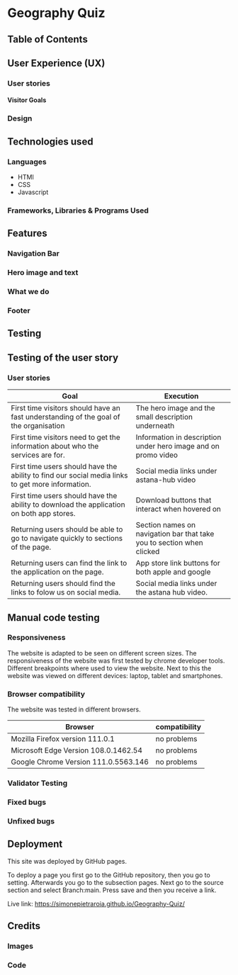 # Geography Quiz

## Table of Contents

## User Experience (UX)
### User stories

#### Visitor Goals

### Design 

## Technologies used 
### Languages

- HTMl
- CSS
- Javascript

### Frameworks, Libraries & Programs Used 

## Features
### Navigation Bar

### Hero image and text

### What we do

### Footer

## Testing 

## Testing of the user story

### User stories

|Goal| Execution|
|--------------------------------------------------------------------------------------|-------------------------------------------------------|
|First time visitors should have an fast understanding of the goal of the organisation| The hero image and the small description underneath|
|First time visitors need to get the information about who the services are for.| Information in description under hero image and on promo video|
|First time users should have the ability to find our social media links to get more information.| Social media links under astana-hub video|
|First time users should have the ability to download the application on both app stores.| Download buttons that interact when hovered on|
|Returning users should be able to go to navigate quickly to sections of the page.| Section names on navigation bar that take you to section when clicked|
|Returning users can find the link to the application on the page.| App store link buttons for both apple and google|
|Returning users should find the links to folow us on social media.| Social media links under the astana hub video.|

## Manual code testing
### Responsiveness

The website is adapted to be seen on different screen sizes. 
The responsiveness of the website was first tested by chrome developer tools. 
Different breakpoints where used to view the website. 
Next to this the website was viewed on different devices: laptop, tablet and smartphones.

### Browser compatibility

The website was tested in different browsers. 

|Browser| compatibility|
|------------------------------------|-------------|
|Mozilla Firefox version 111.0.1 |no problems|
|Microsoft Edge Version 108.0.1462.54 |no problems|
|Google Chrome Version 	111.0.5563.146 | no problems|

### Validator Testing

### Fixed bugs

### Unfixed bugs

## Deployment

This site was deployed by GitHub pages. 

To deploy a page you first go to the GitHub repository, then you go to setting. 
Afterwards you go to the subsection pages. 
Next go to the source section and select Branch:main. 
Press save and then you receive a link.  

Live link: https://simonepietraroia.github.io/Geography-Quiz/

## Credits
### Images

### Code 
